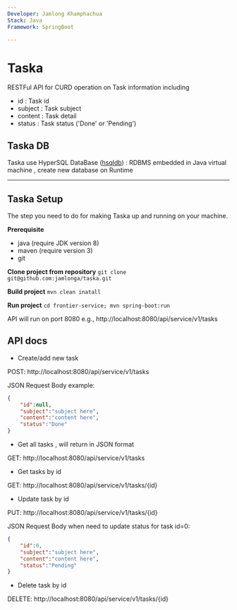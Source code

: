 ```yaml
---
Developer: Jamlong Khamphachua
Stack: Java
Framework: SpringBoot

---
```


Taska
=========

RESTFul API for CURD operation on Task information including

 - id : Task id
 - subject : Task subject
 - content : Task detail
 - status : Task status ('Done' or 'Pending')

Taska DB
--------------------------------
Taska use HyperSQL DataBase ([hsqldb](http://hsqldb.org/)) : RDBMS embedded in Java virtual machine ,
create new database on Runtime

----------
Taska Setup
--------------------------------
The step you need to do for making Taska up and running on your machine.

**Prerequisite**
- java (require JDK version 8)
- maven (require version 3)
- git

**Clone project from repository**
`git clone git@github.com:jamlonga/taska.git`

**Build project**
`mvn clean inatall`

**Run project**
`cd frontier-service; mvn spring-boot:run`

API will run on port 8080
e.g., http://localhost:8080/api/service/v1/tasks

API docs
--------------------------------
- Create/add new task

POST: http://localhost:8080/api/service/v1/tasks

JSON Request Body example:
```json
{
    "id":null,
    "subject":"subject here",
    "content":"content here",
    "status":"Done"
}
```

- Get all tasks , will return in JSON format

GET: http://localhost:8080/api/service/v1/tasks

- Get tasks by id

GET: http://localhost:8080/api/service/v1/tasks/{id}

- Update task by id

PUT: http://localhost:8080/api/service/v1/tasks/{id}

JSON Request Body when need to update status for task id=0:
```json
{
    "id":0,
    "subject":"subject here",
    "content":"content here",
    "status":"Pending"
}
```

- Delete task by id

DELETE: http://localhost:8080/api/service/v1/tasks/{id}

